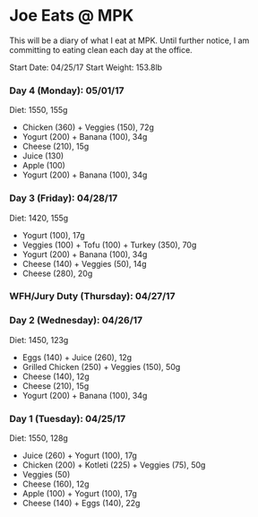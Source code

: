 # Joe Eats @ MPK
This will be a diary of what I eat at MPK. Until further notice, I am committing to eating clean each day at the office.

Start Date: 04/25/17
Start Weight: 153.8lb

### Day 4 (Monday): 05/01/17
Diet: 1550, 155g
* Chicken (360) + Veggies (150), 72g
* Yogurt (200) + Banana (100), 34g
* Cheese (210), 15g
* Juice (130)
* Apple (100)
* Yogurt (200) + Banana (100), 34g

### Day 3 (Friday): 04/28/17
Diet: 1420, 155g
* Yogurt (100), 17g
* Veggies (100) + Tofu (100) + Turkey (350), 70g
* Yogurt (200) + Banana (100), 34g
* Cheese (140) + Veggies (50), 14g
* Cheese (280), 20g

### WFH/Jury Duty (Thursday): 04/27/17

### Day 2 (Wednesday): 04/26/17
Diet: 1450, 123g
* Eggs (140) + Juice (260), 12g
* Grilled Chicken (250) + Veggies (150), 50g
* Cheese (140), 12g
* Cheese (210), 15g
* Yogurt (200) + Banana (100), 34g

### Day 1 (Tuesday): 04/25/17
Diet: 1550, 128g
* Juice (260) + Yogurt (100), 17g
* Chicken (200) + Kotleti (225) + Veggies (75), 50g
* Veggies (50)
* Cheese (160), 12g
* Apple (100) + Yogurt (100), 17g
* Cheese (140) + Eggs (140), 22g
